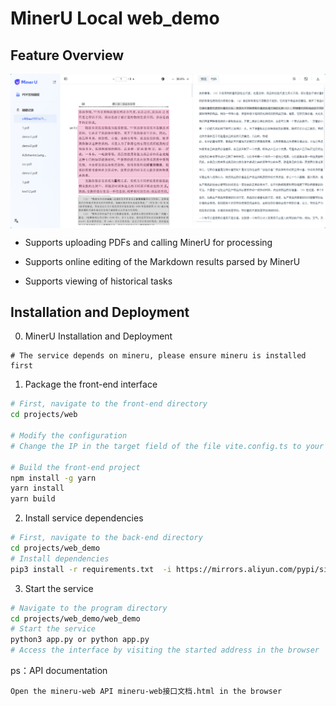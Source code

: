 # MinerU Local web_demo
## Feature Overview
<p align="center">
  <img src="images/web_demo_1.png" width="600px" style="vertical-align:middle;">
</p>

- Supports uploading PDFs and calling MinerU for processing

- Supports online editing of the Markdown results parsed by MinerU

- Supports viewing of historical tasks

## Installation and Deployment

0. MinerU Installation and Deployment


```
# The service depends on mineru, please ensure mineru is installed first
```

1. Package the front-end interface

```bash
# First, navigate to the front-end directory
cd projects/web

# Modify the configuration
# Change the IP in the target field of the file vite.config.ts to your own computer's IP

# Build the front-end project
npm install -g yarn
yarn install
yarn build
```

2. Install service dependencies

```bash
# First, navigate to the back-end directory
cd projects/web_demo
# Install dependencies
pip3 install -r requirements.txt  -i https://mirrors.aliyun.com/pypi/simple
```

3. Start the service

```bash
# Navigate to the program directory
cd projects/web_demo/web_demo
# Start the service
python3 app.py or python app.py
# Access the interface by visiting the started address in the browser
```

ps：API documentation

```
Open the mineru-web API mineru-web接口文档.html in the browser
```
